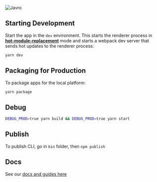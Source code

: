 ![Javro](https://javro.github.io/assets/images/demo.gif)

## Starting Development

Start the app in the `dev` environment. This starts the renderer process in [**hot-module-replacement**](https://webpack.js.org/guides/hmr-react/) mode and starts a webpack dev server that sends hot updates to the renderer process:

```bash
yarn dev
```

## Packaging for Production

To package apps for the local platform:

```bash
yarn package
```

## Debug

```bash
DEBUG_PROD=true yarn build && DEBUG_PROD=true yarn start
```

## Publish

To publish CLI, go in `bin` folder, then `npm publish`

## Docs

See our [docs and guides here](https://electron-react-boilerplate.js.org/docs/installation)

